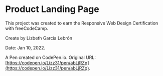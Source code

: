 # Product Landing Page

This project was created to earn the Responsive Web Design Certification with freeCodeCamp. 

Create by Lizbeth García Lebrón

Date: Jan 10, 2022.

A Pen created on CodePen.io. Original URL: [https://codepen.io/Lizz31/pen/abLjRZq](https://codepen.io/Lizz31/pen/abLjRZq).

